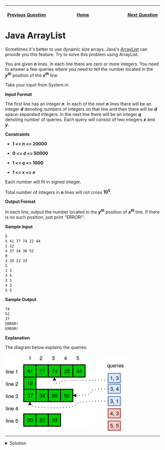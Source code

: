 | <img width=1000>[Previous Question](https://github.com/Kevin-Lago/java-hackerrank-solutions/tree/main/src/)</img> | <img width=1000>[Home](https://github.com/Kevin-Lago/java-hackerrank-solutions)</img> | <img width=1000>[Next Question](https://github.com/Kevin-Lago/java-hackerrank-solutions/tree/main/src/)</img> |
|:---|:---:|---:|

# Java ArrayList

Sometimes it's better to use dynamic size arrays. Java's [ArrayList](https://docs.oracle.com/javase/7/docs/api/java/util/ArrayList.html) can provide you this feature. Try to solve this problem using ArrayList.

You are given ___n___ lines. In each line there are zero or more integers. You need to answer a few queries where you need to tell the number located in the ___y<sup>th</sup>___ position of the ___x<sup>th</sup>___ line.

Take your input from System.in.

__Input Format__

The first line has an integer ___n___. In each of the next ___n___ lines there will be an integer ___d___ denoting numbers of integers on that line and then there will be ___d___ space-separated integers. In the next line there will be an integer ___q___ denoting number of queries. Each query will consist of two integers ___x___ and ___y___.

__Constraints__

- __1 <= _n_ <= 20000__

- __0 <= _d_ <= 50000__

- __1 <= _q_ <= 1000__

- __1 <= _x_ <= _n___

Each number will fit in signed integer.

Total number of integers in ___n___ lines will not cross __10<sup>5</sup>__.

__Output Format__

In each line, output the number located in the ___y<sup>th</sup>___ position of ___x<sup>th</sup>___ line. If there is no such position, just print "ERROR!".

__Sample Input__

```
5
5 41 77 74 22 44
1 12
4 37 34 36 52
0
3 20 22 33
5
1 3
3 4
3 1
4 3
5 5
```

__Sample Output__

```
74
52
37
ERROR!
ERROR!
```

__Explanation__

The diagram below explains the queries:

![ArrayListDiagram](1.png)

---

<details><summary>Solution</summary>
    
```java

```
</details>